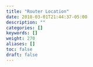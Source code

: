 ```yaml
---
title: "Router Location"
date: 2018-03-01T21:44:37-05:00
description: ""
categories: []
keywords: []
weight: 270
aliases: []
toc: false
draft: false
---
```

